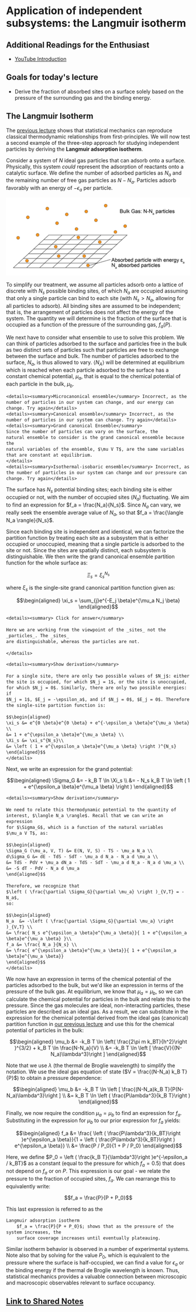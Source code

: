 # Application of independent subsystems: the Langmuir isotherm

## Additional Readings for the Enthusiast

-   [YouTube Introduction](https://www.youtube.com/watch?v=eSpmHPnkXOI&pp=ygURbGFuZ211aXIgaXNvdGhlcm0%3D)

## Goals for today's lecture
- Derive the fraction of absorbed sites on a surface solely based on the pressure of the surrounding gas and the binding energy.

## The Langmuir Isotherm
The [previous lecture](Lecture7.md) shows that statistical mechanics can reproduce
classical thermodynamic relationships from first-principles. We will now
test a second example of the three-step approach for studying
independent particles by deriving the **Langmuir adsorption isotherm**.

Consider a system of $N$ ideal gas particles that can adsorb onto a
surface. Physically, this system _could_ represent the adsorption of
reactants onto a catalytic surface. We define the number of
adsorbed particles as $N_a$ and the remaining number of free gas
particles as $N-N_a$. Particles adsorb favorably with an energy of
$-\epsilon_a$ per particle.

![image](figs/fig_7_1-01.png)

To simplify our treatment, we assume all
particles adsorb onto a lattice of discrete with $N_s$ possible binding
sites, of which $N_a$ are occupied assuming that only a single particle
can bind to each site (with $N_s > N_a$, allowing for all particles to
adsorb). All binding sites are assumed to be independent; that is, the
arrangement of particles does not affect the energy of the system. The
quantity we will determine is the fraction of the surface that is
occupied as a function of the pressure of the surrounding gas, $f_a(P)$.

We next have to consider what ensemble to use to solve this problem. We
can think of particles adsorbed to the surface and particles free in the
bulk as two distinct sets of particles such that particles are free to
exchange between the surface and bulk. The number of particles adsorbed
to the surface, $N_a$, is thus allowed to vary. $\langle N_A \rangle$
will be determined at equilibrium which is reached when each particle
adsorbed to the surface has a constant chemical potential, $\mu_a$, that
is equal to the chemical potential of each particle in the bulk,
$\mu_b$.


```{admonition} Which ensemble is most appropriate here? We are treating the surface as the system.
<details><summary>Microcanonical ensemble</summary> Incorrect, as the number of particles in our system can change, and our energy can change. Try again</details>
<details><summary>Canonical ensemble</summary> Incorrect, as the number of particles in our system can change. Try again</details>
<details><summary>Grand canonical Ensemble</summary>
Since the number of particles can vary on the surface, the
natural ensemble to consider is the grand canonical ensemble because the
natural variables of the ensemble, $\mu V T$, are the same variables
that are constant at equilibrium. 
</details>
<details><summary>Isothermal-isobaric ensemble</summary> Incorrect, as the number of particles in our system can change and our pressure can change. Try again</details>
```


The surface has $N_s$ potential binding sites; each binding site is
either occupied or not, with the number of occupied sites ($N_a$)
fluctuating. We aim to find an expression for $f_a = \frac{N_a}{N_s}$.
Since $N_a$ can vary, we really seek the ensemble average value of
$N_a$, so that $f_a = \frac{\langle N_a \rangle}{N_s}$.

Since each
binding site is independent and identical, we can factorize the
partition function by treating each site as a subsystem that is either
occupied or unoccupied, meaning that a single particle is adsorbed to
the site or not. Since the sites are spatially distinct, each subsystem
is distinguishable. We then write the grand canonical ensemble partition
function for the whole surface as:

$$\Xi_s = \xi_s^{N_s}$$

where $\xi_s$ is the single-site grand canonical partition function
given as:

$$\begin{aligned}
\xi_s = \sum_{j}e^{-E_j \beta}e^{\mu_a N_j \beta}
\end{aligned}$$

```{admonition} Why are we working with the distinguishable subsystem equation?
<details><summary> Click for answer</summary>

Here we are working from the viewpoint of the _sites_ not the _particles_. The _sites_
are distinguishable, whereas the particles are not.

</details>
```

```{admonition} Show that $\Xi_s = \left ( 1 + e^{\epsilon_a \beta}e^{\mu_a \beta} \right )^{N_s}$.
<details><summary>Show derivation</summary>

For a single site, there are only two possible values of $N_j$: either
the site is occupied, for which $N_j = 1$, or the site is unoccupied,
for which $N_j = 0$. Similarly, there are only two possible energies: if
$N_j = 1$, $E_j = -\epsilon_a$, and if $N_j = 0$, $E_j = 0$. Therefore
the single-site partition function is:

$$\begin{aligned}
\xi_s &= e^{0 \beta}e^{0 \beta} + e^{-\epsilon_a \beta}e^{\mu_a \beta} \\
&= 1 + e^{\epsilon_a \beta}e^{\mu_a \beta} \\
\Xi_s &= \xi_s^{N_s}\\
&= \left ( 1 + e^{\epsilon_a \beta}e^{\mu_a \beta} \right )^{N_s}
\end{aligned}$$
</details>
```

Next, we write an expression for the grand potential:

$$\begin{aligned}
\Sigma_G &= - k_B T \ln \Xi_s \\
&= - N_s k_B T \ln \left ( 1 + e^{\epsilon_a \beta}e^{\mu_a \beta} \right )
\end{aligned}$$

```{admonition} Show that $f_a  = \frac{ e^{\epsilon_a \beta}e^{\mu_a \beta}}{ 1 + e^{\epsilon_a \beta}e^{\mu_a \beta}}$.
<details><summary>Show derivation</summary>

We need to relate this thermodynamic potential to the quantity of
interest, $\langle N_a \rangle$. Recall that we can write an expression
for $\Sigma_G$, which is a function of the natural variables
$\mu_a V T$, as:

$$\begin{aligned}
\Sigma_G (\mu_a, V, T) &= E(N, V, S) - TS - \mu_a N_a \\
d\Sigma_G &= dE - TdS - SdT - \mu_a d N_a - N_a d \mu_a \\
&= TdS - PdV + \mu_a dN_a - TdS - SdT - \mu_a d N_a - N_a d \mu_a \\
&= -S dT - PdV - N_a d \mu_a
\end{aligned}$$

Therefore, we recognize that
$\left ( \frac{\partial \Sigma_G}{\partial \mu_a} \right )_{V,T} = - N_a$,
so:

$$\begin{aligned}
N_a  &= -\left ( \frac{\partial \Sigma_G}{\partial \mu_a} \right )_{V,T} \\
&= \frac{ N_s e^{\epsilon_a \beta}e^{\mu_a \beta}}{ 1 + e^{\epsilon_a \beta}e^{\mu_a \beta} }\\
f_a &= \frac{ N_a }{N_s} \\
&= \frac{ e^{\epsilon_a \beta}e^{\mu_a \beta}}{ 1 + e^{\epsilon_a \beta}e^{\mu_a \beta}}
\end{aligned}$$
</details>
```

We now have an expression in terms of the chemical potential of the
particles adsorbed to the bulk, but we'd like an expression in terms of
the pressure of the bulk gas. At equilibrium, we know that
$\mu_a = \mu_b$, so we can calculate the chemical potential for
particles in the bulk and relate this to the pressure. Since the gas
molecules are ideal, non-interacting particles, these particles are
described as an ideal gas. As a result, we can substitute in the
expression for the chemical potential derived from the ideal gas
(canonical) partition function in [our previous lecture](Lecture6.md) and use this for the
chemical potential of particles in the bulk:

$$\begin{aligned}
\mu_b &=  -k_B T \ln \left( \frac{2\pi m k_BT}{h^2}\right )^{3/2} + k_B T \ln \frac{N-N_a}{V} \\
&= -k_B T \ln \left [ \frac{V}{(N-N_a)\lambda^3}\right ]
\end{aligned}$$

Note that we use $\lambda$ (the thermal de Broglie wavelength) to
simplify the notation. We use the ideal gas equation of state
($V = \frac{(N-N_a) k_B T}{P}$) to obtain a pressure dependence:

$$\begin{aligned}
\mu_b &= -k_B T \ln \left [ \frac{(N-N_a)k_B T}{P(N-N_a)\lambda^3}\right ] \\
&= k_B T \ln \left ( \frac{P\lambda^3}{k_B T}\right )
\end{aligned}$$

Finally, we now require the condition $\mu_a = \mu_b$ to find an
expression for $f_a$. Substituting in the expression for $\mu_b$ to our
prior expression for $f_a$ yields:

$$\begin{aligned}
f_a &=  \frac{ \left ( \frac{P\lambda^3}{k_BT}\right )e^{\epsilon_a \beta}}{1 +  \left ( \frac{P\lambda^3}{k_BT}\right ) e^{\epsilon_a \beta}} \\
&= \frac{P / P_0}{1 +  P / P_0}
\end{aligned}$$

Here, we define
$P_0 = \left ( \frac{k_B T}{\lambda^3}\right )e^{-\epsilon_a / k_BT}$ as
a constant (equal to the pressure for which $f_a = 0.5$) that does not
depend on $f_a$ or on $P$. This expression is our goal - we relate the
pressure to the fraction of occupied sites, $f_a$. We can rearrange this
to equivalently write:

$$f_a = \frac{P}{P + P_0}$$

This last expression is referred to as the

```{glossary}
Langmuir adsorption isotherm
    $f_a = \frac{P}{P + P_0}$; shows that as the pressure of the system increases, the
    surface coverage increases until eventually plateauing.
```

Similar isotherm
behavior is observed in a number of experimental systems. Note also that
by solving for the value $P_0$, which is equivalent to the pressure
where the surface is half-occupied, we can find a value for $\epsilon_a$
or the binding energy if the thermal de Broglie wavelength is known.
Thus, statistical mechanics provides a valuable connection between
microscopic and macroscopic observables relevant to surface occupancy.



## [Link to Shared Notes](https://docs.google.com/document/d/1g076unmXybqtkNg-1GSrwfzJZaxw9cQY/edit?usp=drive_link&ouid=113272049620170441297&rtpof=true&sd=true)